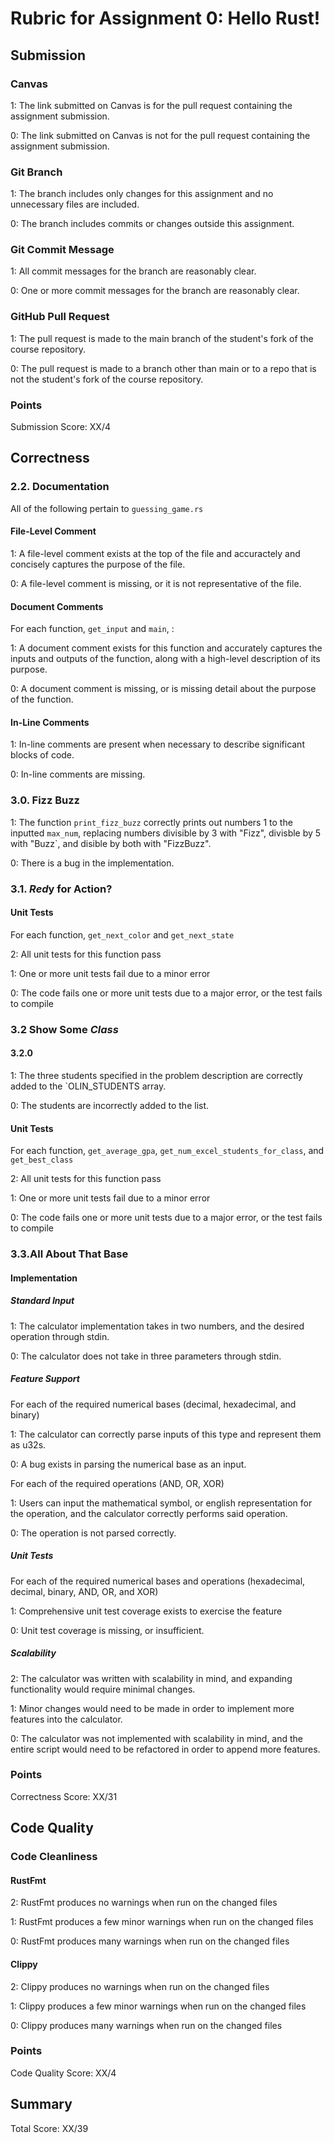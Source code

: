 # Rubric for Assignment 0: Hello Rust!

## Submission
### Canvas
1: The link submitted on Canvas is for the pull request containing the assignment submission.

0: The link submitted on Canvas is not for the pull request containing the assignment submission.

### Git Branch
1: The branch includes only changes for this assignment and no unnecessary files are included.

0: The branch includes commits or changes outside this assignment.

### Git Commit Message
1: All commit messages for the branch are reasonably clear.

0: One or more commit messages for the branch are reasonably clear.

### GitHub Pull Request
1: The pull request is made to the main branch of the student's fork of the course repository.

0: The pull request is made to a branch other than main or to a repo that is not the student's fork of the course repository.

### Points
Submission Score: XX/4

## Correctness
### 2.2. Documentation
All of the following pertain to `guessing_game.rs`

#### File-Level Comment
1: A file-level comment exists at the top of the file and accuractely and concisely captures the purpose of the file.

0: A file-level comment is missing, or it is not representative of the file.

#### Document Comments
For each function, `get_input` and `main`, :

1: A document comment exists for this function and accurately captures the inputs and outputs of the function, along with a high-level description of its purpose.

0: A document comment is missing, or is missing detail about the purpose of the function.

#### In-Line Comments
1: In-line comments are present when necessary to describe significant blocks of code.

0: In-line comments are missing.

### 3.0. Fizz Buzz
1: The function `print_fizz_buzz` correctly prints out numbers 1 to the inputted `max_num`, replacing numbers divisible by 3 with "Fizz", divisble by 5 with "Buzz`, and disible by both with "FizzBuzz".

0: There is a bug in the implementation.

### 3.1. *Red*y for Action?
#### Unit Tests
For each function, `get_next_color` and `get_next_state`

2: All unit tests for this function pass

1: One or more unit tests fail due to a minor error

0: The code fails one or more unit tests due to a major error, or the test fails to compile

### 3.2 Show Some *Class*
#### 3.2.0
1: The three students specified in the problem description are correctly added to the `OLIN_STUDENTS array.

0: The students are incorrectly added to the list.

#### Unit Tests
For each function, `get_average_gpa`, `get_num_excel_students_for_class`, and `get_best_class`

2: All unit tests for this function pass

1: One or more unit tests fail due to a minor error

0: The code fails one or more unit tests due to a major error, or the test fails to compile

### 3.3.All About That Base
#### Implementation
##### Standard Input
1: The calculator implementation takes in two numbers, and the desired operation through stdin.

0: The calculator does not take in three parameters through stdin.

##### Feature Support
For each of the required numerical bases (decimal, hexadecimal, and binary)

1: The calculator can correctly parse inputs of this type and represent them as u32s.

0: A bug exists in parsing the numerical base as an input.

For each of the required operations (AND, OR, XOR)

1: Users can input the mathematical symbol, or english representation for the operation, and the calculator correctly performs said operation.

0: The operation is not parsed correctly.

##### Unit Tests
For each of the required numerical bases and operations (hexadecimal, decimal, binary, AND, OR, and XOR)

1: Comprehensive unit test coverage exists to exercise the feature

0: Unit test coverage is missing, or insufficient.

##### Scalability
2: The calculator was written with scalability in mind, and expanding functionality would require minimal changes.

1: Minor changes would need to be made in order to implement more features into the calculator.

0: The calculator was not implemented with scalability in mind, and the entire script would need to be refactored in order to append more features.

### Points
Correctness Score: XX/31

## Code Quality

### Code Cleanliness

#### RustFmt

2: RustFmt produces no warnings when run on the changed files

1: RustFmt produces a few minor warnings when run on the changed files

0: RustFmt produces many warnings when run on the changed files

#### Clippy

2: Clippy produces no warnings when run on the changed files

1: Clippy produces a few minor warnings when run on the changed files

0: Clippy produces many warnings when run on the changed files

### Points

Code Quality Score: XX/4

## Summary
Total Score: XX/39